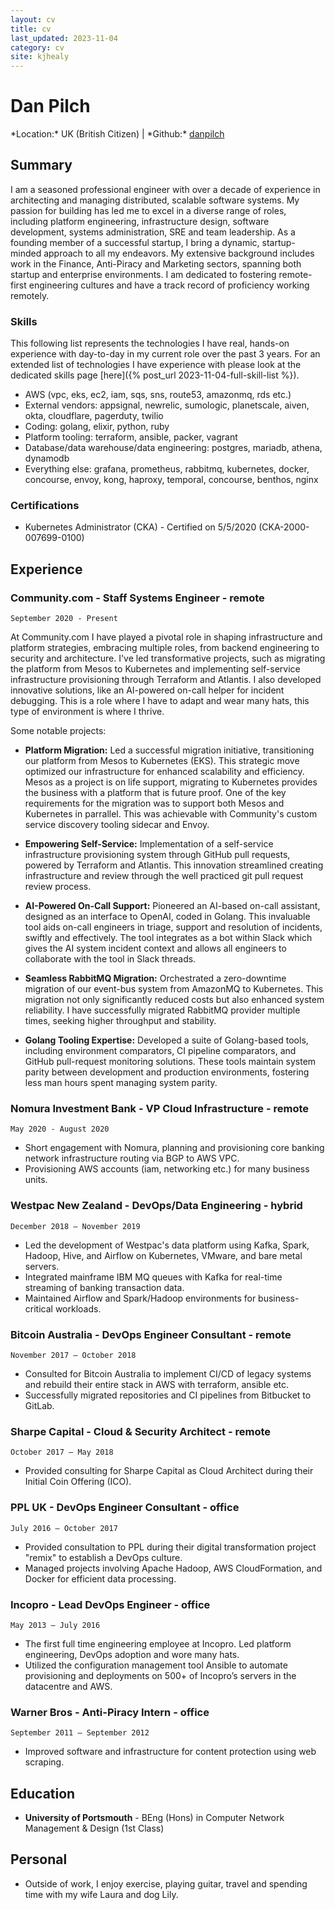 ```yaml
---
layout: cv
title: cv
last_updated: 2023-11-04
category: cv
site: kjhealy 
---
```


# Dan Pilch

<div id="webaddress">
*Location:* UK (British Citizen)
| *Github:* <a href="https://github.com/danpilch">danpilch</a>
</div>

## Summary

I am a seasoned professional engineer with over a decade of experience in architecting and managing distributed, scalable software systems. My passion for building has led me to excel in a diverse range of roles, including platform engineering, infrastructure design, software development, systems administration, SRE and team leadership. As a founding member of a successful startup, I bring a dynamic, startup-minded approach to all my endeavors. My extensive background includes work in the Finance, Anti-Piracy and Marketing sectors, spanning both startup and enterprise environments. I am dedicated to fostering remote-first engineering cultures and have a track record of proficiency working remotely.

### Skills

This following list represents the technologies I have real, hands-on experience with day-to-day in my current role over the past 3 years. For an extended list of technologies I have experience with please look at the dedicated skills page [here]({% post_url 2023-11-04-full-skill-list %}).

- AWS (vpc, eks, ec2, iam, sqs, sns, route53, amazonmq, rds etc.)
- External vendors: appsignal, newrelic, sumologic, planetscale, aiven, okta, cloudflare, pagerduty, twilio
- Coding: golang, elixir, python, ruby
- Platform tooling: terraform, ansible, packer, vagrant
- Database/data warehouse/data engineering: postgres, mariadb, athena, dynamodb
- Everything else: grafana, prometheus, rabbitmq, kubernetes, docker, concourse, envoy, kong, haproxy, temporal, concourse, benthos, nginx

### Certifications
- Kubernetes Administrator (CKA) - Certified on 5/5/2020 (CKA-2000-007699-0100)

## Experience

### Community.com - Staff Systems Engineer - remote

`September 2020 - Present`

At Community.com I have played a pivotal role in shaping infrastructure and platform strategies, embracing multiple roles, from backend engineering to security and architecture. I've led transformative projects, such as migrating the platform from Mesos to Kubernetes and implementing self-service infrastructure provisioning through Terraform and Atlantis. I also developed innovative solutions, like an AI-powered on-call helper for incident debugging. This is a role where I have to adapt and wear many hats, this type of environment is where I thrive.

Some notable projects:

- **Platform Migration:** Led a successful migration initiative, transitioning our platform from Mesos to Kubernetes (EKS). This strategic move optimized our infrastructure for enhanced scalability and efficiency. Mesos as a project is on life support, migrating to Kubernetes provides the business with a platform that is future proof. One of the key requirements for the migration was to support both Mesos and Kubernetes in parrallel. This was achievable with Community's custom service discovery tooling sidecar and Envoy.

- **Empowering Self-Service:** Implementation of a self-service infrastructure provisioning system through GitHub pull requests, powered by Terraform and Atlantis. This innovation streamlined creating infrastructure and review through the well practiced git pull request review process.

- **AI-Powered On-Call Support:** Pioneered an AI-based on-call assistant, designed as an interface to OpenAI, coded in Golang. This invaluable tool aids on-call engineers in triage, support and resolution of incidents, swiftly and effectively. The tool integrates as a bot within Slack which gives the AI system incident context and allows all engineers to collaborate with the tool in Slack threads.

- **Seamless RabbitMQ Migration:** Orchestrated a zero-downtime migration of our event-bus system from AmazonMQ to Kubernetes. This migration not only significantly reduced costs but also enhanced system reliability. I have successfully migrated RabbitMQ provider multiple times, seeking higher throughput and stability.

- **Golang Tooling Expertise:** Developed a suite of Golang-based tools, including environment comparators, CI pipeline comparators, and GitHub pull-request monitoring solutions. These tools maintain system parity between development and production environments, fostering less man hours spent managing system parity.

### Nomura Investment Bank - VP Cloud Infrastructure - remote

`May 2020 - August 2020`
- Short engagement with Nomura, planning and provisioning core banking network infrastructure routing via BGP to AWS VPC.
- Provisioning AWS accounts (iam, networking etc.) for many business units.

### Westpac New Zealand - DevOps/Data Engineering - hybrid

`December 2018 – November 2019`
- Led the development of Westpac's data platform using Kafka, Spark, Hadoop, Hive, and Airflow on Kubernetes, VMware, and bare metal servers.
- Integrated mainframe IBM MQ queues with Kafka for real-time streaming of banking transaction data.
- Maintained Airflow and Spark/Hadoop environments for business-critical workloads.

### Bitcoin Australia - DevOps Engineer Consultant - remote

`November 2017 – October 2018`
- Consulted for Bitcoin Australia to implement CI/CD of legacy systems and rebuild their entire stack in AWS with terraform, ansible etc.
- Successfully migrated repositories and CI pipelines from Bitbucket to GitLab.

### Sharpe Capital - Cloud & Security Architect - remote

`October 2017 – May 2018`
- Provided consulting for Sharpe Capital as Cloud Architect during their Initial Coin Offering (ICO).

### PPL UK - DevOps Engineer Consultant - office

`July 2016 – October 2017`
- Provided consultation to PPL during their digital transformation project "remix" to establish a DevOps culture.
- Managed projects involving Apache Hadoop, AWS CloudFormation, and Docker for efficient data processing.

### Incopro - Lead DevOps Engineer - office

`May 2013 – July 2016`
- The first full time engineering employee at Incopro. Led platform engineering, DevOps adoption and wore many hats. 
- Utilized the configuration management tool Ansible to automate provisioning and deployments on 500+ of Incopro’s servers in the datacentre and AWS.

### Warner Bros - Anti-Piracy Intern - office

`September 2011 – September 2012`
- Improved software and infrastructure for content protection using web scraping.

## Education

- **University of Portsmouth** - BEng (Hons) in Computer Network Management & Design (1st Class)

## Personal

- Outside of work, I enjoy exercise, playing guitar, travel and spending time with my wife Laura and dog Lily.
